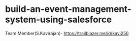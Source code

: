 # build-an-event-management-system-using-salesforce
Team Member(S.Kavirajan)- https://trailblazer.me/id/kavi250
